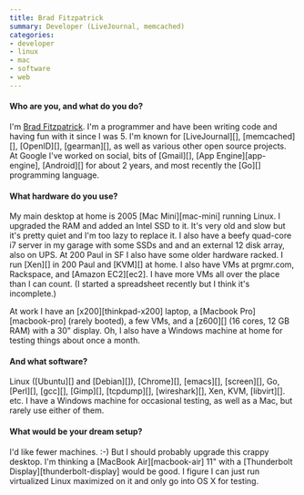 ```yaml
---
title: Brad Fitzpatrick
summary: Developer (LiveJournal, memcached)
categories:
- developer
- linux
- mac
- software
- web
---
```


#### Who are you, and what do you do?

I'm [Brad Fitzpatrick](http://bradfitz.com/ "Brad's website"). I'm a programmer and have been writing code and having fun with it since I was 5. I'm known for [LiveJournal][], [memcached][], [OpenID][], [gearman][], as well as various other open source projects. At Google I've worked on social, bits of [Gmail][], [App Engine][app-engine], [Android][] for about 2 years, and most recently the [Go][] programming language.

#### What hardware do you use?

My main desktop at home is 2005 [Mac Mini][mac-mini] running Linux. I upgraded the RAM and added an Intel SSD to it. It's very old and slow but it's pretty quiet and I'm too lazy to replace it. I also have a beefy quad-core i7 server in my garage with some SSDs and and an external 12 disk array, also on UPS. At 200 Paul in SF I also have some older hardware racked. I run [Xen][] in 200 Paul and [KVM][] at home. I also have VMs at prgmr.com, Rackspace, and [Amazon EC2][ec2]. I have more VMs all over the place than I can count. (I started a spreadsheet recently but I think it's incomplete.)

At work I have an [x200][thinkpad-x200] laptop, a [Macbook Pro][macbook-pro] (rarely booted), a few VMs, and a [z600][] (16 cores, 12 GB RAM) with a 30" display. Oh, I also have a Windows machine at home for testing things about once a month.

#### And what software?

Linux ([Ubuntu][] and [Debian][]), [Chrome][], [emacs][], [screen][], Go, [Perl][], [gcc][], [Gimp][], [tcpdump][], [wireshark][], Xen, KVM, [libvirt][]. etc. I have a Windows machine for occasional testing, as well as a Mac, but rarely use either of them.

#### What would be your dream setup?

I'd like fewer machines. :-) But I should probably upgrade this crappy desktop. I'm thinking a [MacBook Air][macbook-air] 11" with a [Thunderbolt Display][thunderbolt-display] would be good. I figure I can just run virtualized Linux maximized on it and only go into OS X for testing.